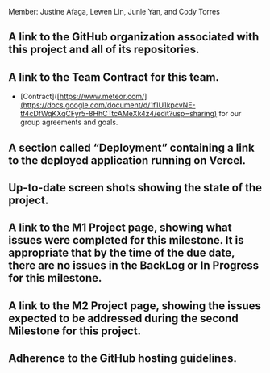 Member: Justine Afaga, Lewen Lin, Junle Yan, and Cody Torres

## A link to the GitHub organization associated with this project and all of its repositories.

## A link to the Team Contract for this team.
* [Contract]([https://www.meteor.com/](https://docs.google.com/document/d/1f1U1kpcvNE-tf4cDfWqKXqCFyr5-8HhCTtcAMeXk4z4/edit?usp=sharing) for our group agreements and goals. 


## A section called “Deployment” containing a link to the deployed application running on Vercel.

## Up-to-date screen shots showing the state of the project.

## A link to the M1 Project page, showing what issues were completed for this milestone. It is appropriate that by the time of the due date, there are no issues in the BackLog or In Progress for this milestone.

## A link to the M2 Project page, showing the issues expected to be addressed during the second Milestone for this project.

## Adherence to the GitHub hosting guidelines.
